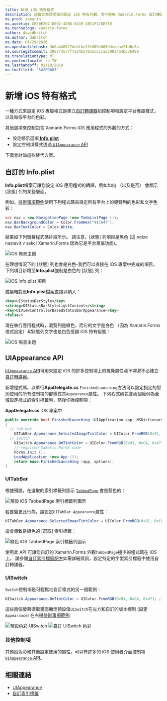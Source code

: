 ```yaml
---
title: 新增 iOS 特有格式
description: 這篇文章說明如何設定 iOS 特有外觀，而不使用 Xamarin.Forms 自訂轉譯器。
ms.prod: xamarin
ms.assetid: CE50E207-D092-4D88-8439-1B51F178E7ED
ms.technology: xamarin-forms
author: davidbritch
ms.author: dabritch
ms.date: 01/29/2016
ms.openlocfilehash: 3b8a440617dedfbe23f869e865b3cedae21d6c5b
ms.sourcegitcommit: 395774577f7524b57035c5cca3c9034a4b636489
ms.translationtype: MT
ms.contentlocale: zh-TW
ms.lasthandoff: 01/10/2019
ms.locfileid: "54209803"
---
```

# <a name="adding-ios-specific-formatting"></a>新增 iOS 特有格式

一種方式來設定 iOS 專屬格式是建立[自訂轉譯器](~/xamarin-forms/app-fundamentals/custom-renderer/index.md)如控制項和設定平台專屬樣式，以及每個平台的色彩。

其他選項來控制包含 Xamarin.Forms iOS 應用程式的外觀的方式：

* 設定顯示選項[ **Info.plist**](#info-plist)
* 設定控制項樣式透過[ `UIAppearance` API](#uiappearance)

下面會討論這些替代方案。

<a name="info-plist"/>

## <a name="customizing-infoplist"></a>自訂的 Info.plist

**Info.plist**檔案可讓您設定 iOS 應用程式的轉譯，例如如何 （以及是否） 會顯示 [狀態] 列的某些層面。

例如，[待辦事項範例](https://developer.xamarin.com/samples/xamarin-forms/Todo/)使用下列程式碼來設定所有平台上的導覽列的色彩和文字色彩：

```csharp
var nav = new NavigationPage (new TodoListPage ());
nav.BarBackgroundColor = Color.FromHex("91CA47");
nav.BarTextColor = Color.White;
```

結果如下列螢幕程式碼片段所示。 請注意，[狀態] 列項目是黑色 (這 nelze nastavit v sekci Xamarin.Forms 因為它是平台專屬功能)。

![](theme-images/status-default-sml.png "iOS 佈景主題")

在理想情況下的 [狀態] 列也會是白色-我們可以直接在 iOS 專案中完成的項目。 下列項目新增至**Info.plist**強制是白色的 [狀態] 列：

![](theme-images/info-plist.png "iOS Info.plist 項目")

或編輯對應**Info.plist**檔案直接以納入：

```xml
<key>UIStatusBarStyle</key>
<string>UIStatusBarStyleLightContent</string>
<key>UIViewControllerBasedStatusBarAppearance</key>
<false/>
```

現在執行應用程式時，瀏覽列是綠色，而它的文字是白色 （因為 Xamarin.Forms 格式設定）*和*狀態列文字也是白色感謝 iOS 特有組態：

![](theme-images/status-white-sml.png "iOS 佈景主題")

<a name="uiappearance"/>

## <a name="uiappearance-api"></a>UIAppearance API

[ `UIAppearance` API](~/ios/user-interface/ios-ui/introduction-to-the-appearance-api.md)可用來設定 iOS 的許多控制項上的視覺屬性*而不需要*不必建立[自訂轉譯器](~/xamarin-forms/app-fundamentals/custom-renderer/index.md)。

新增程式碼，以單行**AppDelegate.cs** `FinishedLaunching`方法可以設定指定的型別使用的所有控制項的都樣式其`Appearance`屬性。 下列程式碼包含兩個範例為全域設定樣式的索引標籤列，然後切換控制項：

**AppDelegate.cs** iOS 專案中

```csharp
public override bool FinishedLaunching (UIApplication app, NSDictionary options)
{
  // tab bar
    UITabBar.Appearance.SelectedImageTintColor = UIColor.FromRGB(0x91, 0xCA, 0x47); // green
  // switch
    UISwitch.Appearance.OnTintColor = UIColor.FromRGB(0x91, 0xCA, 0x47); // green
    // required Xamarin.Forms code
    Forms.Init ();
    LoadApplication (new App ());
    return base.FinishedLaunching (app, options);
}
```

### <a name="uitabbar"></a>UITabBar

根據預設，在選取的索引標籤列圖示 [`TabbedPage`](~/xamarin-forms/app-fundamentals/navigation/tabbed-page.md)
會是藍色的：

![](theme-images/tabbar-default.png "預設 iOS TabbedPage 索引標籤列圖示")

若要變更此行為，請設定`UITabBar.Appearance`屬性：

```csharp
UITabBar.Appearance.SelectedImageTintColor = UIColor.FromRGB(0x91, 0xCA, 0x47); // green
```

這會導致是綠色的 [選取] 索引標籤：

![](theme-images/tabbar-custom.png "綠色 iOS TabbedPage 索引標籤列圖示")

使用此 API 可讓您自訂的 Xamarin.Forms 外觀`TabbedPage`極少的程式碼在 iOS 上。 請參閱[自訂索引標籤配方](https://github.com/xamarin/recipes/tree/master/Recipes/xamarin-forms/iOS/customize-tabs)如需詳細資訊，設定特定的字型索引標籤中使用自訂轉譯器。

### <a name="uiswitch"></a>UISwitch

`Switch`控制項是可輕鬆地自訂樣式的另一個範例：

```csharp
UISwitch.Appearance.OnTintColor = UIColor.FromRGB(0x91, 0xCA, 0x47); // green
```

這些兩個螢幕擷取畫面顯示預設值`UISwitch`在左方和自訂的版本控制 (設定`Appearance`) 在右邊[待辦事項範例](https://developer.xamarin.com/samples/xamarin-forms/Todo/):

![](theme-images/switch-default.png "預設色彩 UISwitch") ![](theme-images/switch-custom.png "自訂 UISwitch 色彩")

### <a name="other-controls"></a>其他控制項

其預設色彩和其他設定使用的屬性，可以有許多的 iOS 使用者介面控制項[`UIAppearance` API](~/ios/user-interface/ios-ui/introduction-to-the-appearance-api.md)。



## <a name="related-links"></a>相關連結

- [UIAppearance](~/ios/user-interface/ios-ui/introduction-to-the-appearance-api.md)
- [自訂索引標籤](https://github.com/xamarin/recipes/tree/master/Recipes/xamarin-forms/iOS/customize-tabs)
